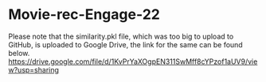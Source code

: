 # Movie-rec-Engage-22
Please note that the similarity.pkl file, which was too big to upload to GitHub, is uploaded to Google Drive, the link for the same can be found below.
https://drive.google.com/file/d/1KvPrYaXOgpEN311SwMff8cYPzof1aUV9/view?usp=sharing
